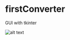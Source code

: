 # firstConverter

GUI with tkinter

![alt text](/Users/sophieischenko/Documents/Projects/portfolio/Projektbilder/firstConverter/Bild1.png)
